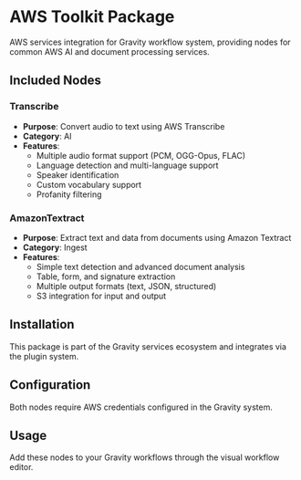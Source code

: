 # AWS Toolkit Package

AWS services integration for Gravity workflow system, providing nodes for common AWS AI and document processing services.

## Included Nodes

### Transcribe
- **Purpose**: Convert audio to text using AWS Transcribe
- **Category**: AI
- **Features**: 
  - Multiple audio format support (PCM, OGG-Opus, FLAC)
  - Language detection and multi-language support
  - Speaker identification
  - Custom vocabulary support
  - Profanity filtering

### AmazonTextract
- **Purpose**: Extract text and data from documents using Amazon Textract
- **Category**: Ingest
- **Features**:
  - Simple text detection and advanced document analysis
  - Table, form, and signature extraction
  - Multiple output formats (text, JSON, structured)
  - S3 integration for input and output

## Installation

This package is part of the Gravity services ecosystem and integrates via the plugin system.

## Configuration

Both nodes require AWS credentials configured in the Gravity system.

## Usage

Add these nodes to your Gravity workflows through the visual workflow editor.
